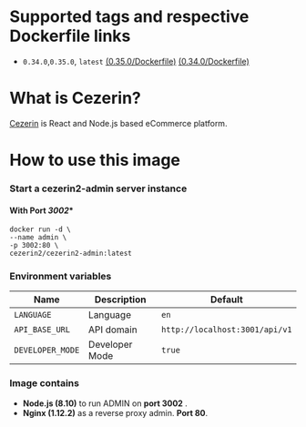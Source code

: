 # Supported tags and respective Dockerfile links

- ```0.34.0```,```0.35.0```, ```latest```
[(0.35.0/Dockerfile)](https://github.com/cezerin2/docker-cezerin2/blob/v0.35.0/cezerin2-admin/Dockerfile)
[(0.34.0/Dockerfile)](https://github.com/cezerin2/docker-cezerin2/blob/v0.34.0/cezerin2-admin/Dockerfile)


# What is Cezerin?
[Cezerin](https://github.com/cezerin2/cezerin2) is React and Node.js based eCommerce platform.

# How to use this image

### Start a cezerin2-admin server instance

#### With Port ***3002****

```shell
docker run -d \
--name admin \
-p 3002:80 \
cezerin2/cezerin2-admin:latest
```

### Environment variables

Name|Description|Default
-|-|-
`LANGUAGE`|Language|`en`
`API_BASE_URL`|API domain|`http://localhost:3001/api/v1`
`DEVELOPER_MODE`|Developer Mode|`true`

### Image contains

- **Node.js (8.10)** to run
ADMIN on **port 3002** .
- **Nginx (1.12.2)** as a reverse proxy admin. **Port 80**.
